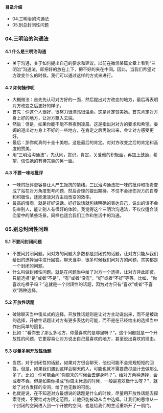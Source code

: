 #### 目录介绍
- 04.三明治的沟通法
- 05.别总封闭性问题




### 04.三明治的沟通法
#### 4.1 什么是三明治沟通
- 关于沟通，关于如何提出自己的要求和建议，以前在微信某篇文章上看到“三明治”沟通法，即把好的放在上下，把不好的夹在中间。因此，当我们希望对方改变什么的时候，我们可以通过这样的方式来进行。


#### 4.2 如何操作呢
- 大概做法：首先先认可对方好的一面，然后提出对方改变的地方，最后再表明对方改变之后更好的样子。
- 首先：你这个人很好，很努力很漂亮很温柔。这是肯定赞美她。首先肯定对方身上好的地方，让对方飘入云端。
- 然后：但是，如果你能不能不熬夜到凌晨。这是指出对对方的要求和希望。委婉的道出对方身上不好的一些地方，在肯定之后再说出来，会让对方感受更好。
- 最后：那你就真的十全十美啦。这是最后的肯定。对对方改变之后的肯定和高度的赞美。
- 用“三明治沟通法”，先认同，赏识，肯定，关爱他的积极面，再加上鼓励，希望，信任她的有待完善的另一面。


#### 4.3 不要一味地批评
- 一味的批评更容易让人产生抵抗的情绪。三民治沟通法把一味的批评和指责变成了站在对方角度思考问题，然后合理的提出期待。不仅不会挫伤对方的自尊和积极性，还能激活对方主动改变的效率。
- 最高的情商，就是好好说话。好好说话就包括明确的表达自己，说出的话不会伤害别人，能让别人有很好的体验。我觉得这个三明治沟通法，不仅仅适合谈恋爱中的某些场景，同样也适合我们工作和生活中的沟通。


### 05.别总封闭性问题
#### 5.1 不要问封闭问题
- 不要问封闭问题。问对方的问题大多数都是封闭式的话题，让对方只能从我们给出的选择当中进行回答。聊天当中，很多时候我们问对方的问题，其实都是一个封闭的问题。
- 什么叫做封闭性问题。就是在问题当中给了对方一个选择，让对方非此即彼，只能选择“是”或者“不是”，“有”或者“没有”，“好”或者“不好”等等。比如，“你喜欢吃橙子吗？”这就是一个封闭性的话题，因为对方只有“喜欢”或者“不喜欢”两种选择。


#### 5.2 开放性话题
- 破除聊天当中傻瓜式的选择。开放性话题则是让对方主动说出来，而不是被动的选择，开放性话题让对方有更多表达的可能，而不是在已经给出的选择当中作出简单的回复。
- 比如：“看你去了那么多地方，你最喜欢的是哪里呀？”。这个问题就是一个开放性的问题，它更容易让对方说出自己最喜欢的地方，甚至说出喜欢的理由。


#### 5.3 尽量多用开放性话题
- 当然，对于封闭性的话题，如果对方很会聊天，他也可能不会规规矩矩的回答。但是，如果我们遇到这样会聊天的人，可能也就不需要费尽脑汁去做那么多了。比如：你可能会问“你周末的时候会去健身吗？”。给对方两种选择，会或者不会。但是如果你换成“你周末休息的时候，一般最喜欢做什么呀？”，就给了对方发挥的空间，给了他无数的可能。
- 也就是说，在不知道对方最想说的话题是什么的时候，尽量用开放性话题去探索寻找，不要给对方限定范围，让他只能被动从当中选择。让我们的思维从一个封闭的空间进入到一个开放的空间，也是给我们的生活重新开了一扇门。









